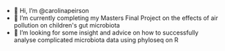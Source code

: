 - 👋 Hi, I’m @carolinapeirson
- 🌱 I’m currently completing my Masters Final Project on the effects of air pollution on children's gut microbiota
- 💞️ I’m looking for some insight and advice on how to successfully analyse complicated microbiota data using phyloseq on R

<!---
carolinapeirson/carolinapeirson is a ✨ special ✨ repository because its `README.md` (this file) appears on your GitHub profile.
You can click the Preview link to take a look at your changes.
--->
